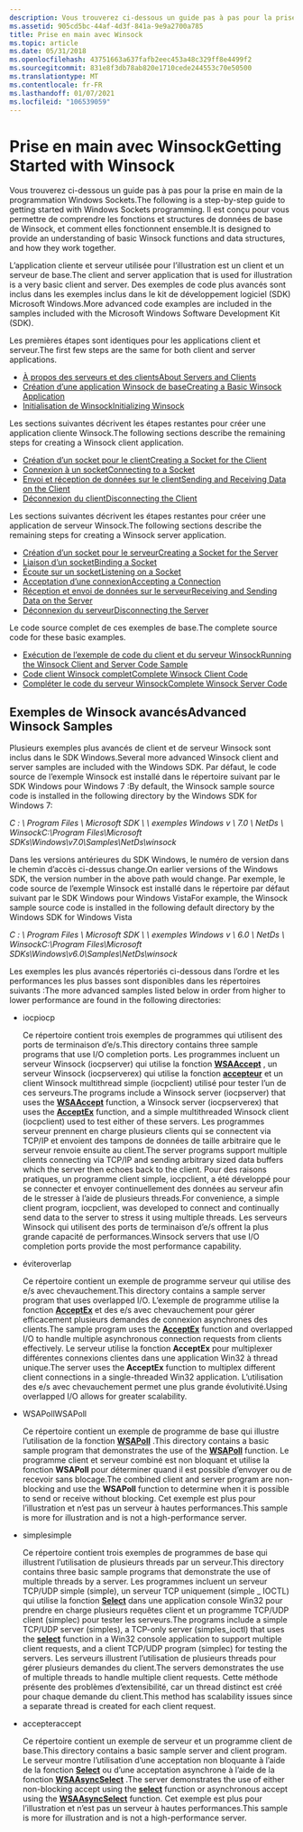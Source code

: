 ```yaml
---
description: Vous trouverez ci-dessous un guide pas à pas pour la prise en main de la programmation Windows Sockets.
ms.assetid: 905cd5bc-44af-4d3f-841a-9e9a2700a785
title: Prise en main avec Winsock
ms.topic: article
ms.date: 05/31/2018
ms.openlocfilehash: 43751663a637fafb2eec453a48c329ff8e4499f2
ms.sourcegitcommit: 831e8f3db78ab820e1710cede244553c70e50500
ms.translationtype: MT
ms.contentlocale: fr-FR
ms.lasthandoff: 01/07/2021
ms.locfileid: "106539059"
---
```

# <a name="getting-started-with-winsock"></a><span data-ttu-id="4ea39-103">Prise en main avec Winsock</span><span class="sxs-lookup"><span data-stu-id="4ea39-103">Getting Started with Winsock</span></span>

<span data-ttu-id="4ea39-104">Vous trouverez ci-dessous un guide pas à pas pour la prise en main de la programmation Windows Sockets.</span><span class="sxs-lookup"><span data-stu-id="4ea39-104">The following is a step-by-step guide to getting started with Windows Sockets programming.</span></span> <span data-ttu-id="4ea39-105">Il est conçu pour vous permettre de comprendre les fonctions et structures de données de base de Winsock, et comment elles fonctionnent ensemble.</span><span class="sxs-lookup"><span data-stu-id="4ea39-105">It is designed to provide an understanding of basic Winsock functions and data structures, and how they work together.</span></span>

<span data-ttu-id="4ea39-106">L’application cliente et serveur utilisée pour l’illustration est un client et un serveur de base.</span><span class="sxs-lookup"><span data-stu-id="4ea39-106">The client and server application that is used for illustration is a very basic client and server.</span></span> <span data-ttu-id="4ea39-107">Des exemples de code plus avancés sont inclus dans les exemples inclus dans le kit de développement logiciel (SDK) Microsoft Windows.</span><span class="sxs-lookup"><span data-stu-id="4ea39-107">More advanced code examples are included in the samples included with the Microsoft Windows Software Development Kit (SDK).</span></span>

<span data-ttu-id="4ea39-108">Les premières étapes sont identiques pour les applications client et serveur.</span><span class="sxs-lookup"><span data-stu-id="4ea39-108">The first few steps are the same for both client and server applications.</span></span>

-   [<span data-ttu-id="4ea39-109">À propos des serveurs et des clients</span><span class="sxs-lookup"><span data-stu-id="4ea39-109">About Servers and Clients</span></span>](about-clients-and-servers.md)
-   [<span data-ttu-id="4ea39-110">Création d’une application Winsock de base</span><span class="sxs-lookup"><span data-stu-id="4ea39-110">Creating a Basic Winsock Application</span></span>](creating-a-basic-winsock-application.md)
-   [<span data-ttu-id="4ea39-111">Initialisation de Winsock</span><span class="sxs-lookup"><span data-stu-id="4ea39-111">Initializing Winsock</span></span>](initializing-winsock.md)

<span data-ttu-id="4ea39-112">Les sections suivantes décrivent les étapes restantes pour créer une application cliente Winsock.</span><span class="sxs-lookup"><span data-stu-id="4ea39-112">The following sections describe the remaining steps for creating a Winsock client application.</span></span>

-   [<span data-ttu-id="4ea39-113">Création d’un socket pour le client</span><span class="sxs-lookup"><span data-stu-id="4ea39-113">Creating a Socket for the Client</span></span>](creating-a-socket-for-the-client.md)
-   [<span data-ttu-id="4ea39-114">Connexion à un socket</span><span class="sxs-lookup"><span data-stu-id="4ea39-114">Connecting to a Socket</span></span>](connecting-to-a-socket.md)
-   [<span data-ttu-id="4ea39-115">Envoi et réception de données sur le client</span><span class="sxs-lookup"><span data-stu-id="4ea39-115">Sending and Receiving Data on the Client</span></span>](sending-and-receiving-data-on-the-client.md)
-   [<span data-ttu-id="4ea39-116">Déconnexion du client</span><span class="sxs-lookup"><span data-stu-id="4ea39-116">Disconnecting the Client</span></span>](disconnecting-the-client.md)

<span data-ttu-id="4ea39-117">Les sections suivantes décrivent les étapes restantes pour créer une application de serveur Winsock.</span><span class="sxs-lookup"><span data-stu-id="4ea39-117">The following sections describe the remaining steps for creating a Winsock server application.</span></span>

-   [<span data-ttu-id="4ea39-118">Création d’un socket pour le serveur</span><span class="sxs-lookup"><span data-stu-id="4ea39-118">Creating a Socket for the Server</span></span>](creating-a-socket-for-the-server.md)
-   [<span data-ttu-id="4ea39-119">Liaison d’un socket</span><span class="sxs-lookup"><span data-stu-id="4ea39-119">Binding a Socket</span></span>](binding-a-socket.md)
-   [<span data-ttu-id="4ea39-120">Écoute sur un socket</span><span class="sxs-lookup"><span data-stu-id="4ea39-120">Listening on a Socket</span></span>](listening-on-a-socket.md)
-   [<span data-ttu-id="4ea39-121">Acceptation d’une connexion</span><span class="sxs-lookup"><span data-stu-id="4ea39-121">Accepting a Connection</span></span>](accepting-a-connection.md)
-   [<span data-ttu-id="4ea39-122">Réception et envoi de données sur le serveur</span><span class="sxs-lookup"><span data-stu-id="4ea39-122">Receiving and Sending Data on the Server</span></span>](receiving-and-sending-data-on-the-server.md)
-   [<span data-ttu-id="4ea39-123">Déconnexion du serveur</span><span class="sxs-lookup"><span data-stu-id="4ea39-123">Disconnecting the Server</span></span>](disconnecting-the-server.md)

<span data-ttu-id="4ea39-124">Le code source complet de ces exemples de base.</span><span class="sxs-lookup"><span data-stu-id="4ea39-124">The complete source code for these basic examples.</span></span>

-   [<span data-ttu-id="4ea39-125">Exécution de l’exemple de code du client et du serveur Winsock</span><span class="sxs-lookup"><span data-stu-id="4ea39-125">Running the Winsock Client and Server Code Sample</span></span>](finished-server-and-client-code.md)
-   [<span data-ttu-id="4ea39-126">Code client Winsock complet</span><span class="sxs-lookup"><span data-stu-id="4ea39-126">Complete Winsock Client Code</span></span>](complete-client-code.md)
-   [<span data-ttu-id="4ea39-127">Compléter le code du serveur Winsock</span><span class="sxs-lookup"><span data-stu-id="4ea39-127">Complete Winsock Server Code</span></span>](complete-server-code.md)

## <a name="advanced-winsock-samples"></a><span data-ttu-id="4ea39-128">Exemples de Winsock avancés</span><span class="sxs-lookup"><span data-stu-id="4ea39-128">Advanced Winsock Samples</span></span>

<span data-ttu-id="4ea39-129">Plusieurs exemples plus avancés de client et de serveur Winsock sont inclus dans le SDK Windows.</span><span class="sxs-lookup"><span data-stu-id="4ea39-129">Several more advanced Winsock client and server samples are included with the Windows SDK.</span></span> <span data-ttu-id="4ea39-130">Par défaut, le code source de l’exemple Winsock est installé dans le répertoire suivant par le SDK Windows pour Windows 7 :</span><span class="sxs-lookup"><span data-stu-id="4ea39-130">By default, the Winsock sample source code is installed in the following directory by the Windows SDK for Windows 7:</span></span>

<span data-ttu-id="4ea39-131">*C : \\ Program Files \\ Microsoft SDK \\ \\ exemples Windows v \\ 7.0 \\ NetDs \\ Winsock*</span><span class="sxs-lookup"><span data-stu-id="4ea39-131">*C:\\Program Files\\Microsoft SDKs\\Windows\\v7.0\\Samples\\NetDs\\winsock*</span></span>

<span data-ttu-id="4ea39-132">Dans les versions antérieures du SDK Windows, le numéro de version dans le chemin d’accès ci-dessus change.</span><span class="sxs-lookup"><span data-stu-id="4ea39-132">On earlier versions of the Windows SDK, the version number in the above path would change.</span></span> <span data-ttu-id="4ea39-133">Par exemple, le code source de l’exemple Winsock est installé dans le répertoire par défaut suivant par le SDK Windows pour Windows Vista</span><span class="sxs-lookup"><span data-stu-id="4ea39-133">For example, the Winsock sample source code is installed in the following default directory by the Windows SDK for Windows Vista</span></span>

<span data-ttu-id="4ea39-134">*C : \\ Program Files \\ Microsoft SDK \\ \\ exemples Windows v \\ 6.0 \\ NetDs \\ Winsock*</span><span class="sxs-lookup"><span data-stu-id="4ea39-134">*C:\\Program Files\\Microsoft SDKs\\Windows\\v6.0\\Samples\\NetDs\\winsock*</span></span>

<span data-ttu-id="4ea39-135">Les exemples les plus avancés répertoriés ci-dessous dans l’ordre et les performances les plus basses sont disponibles dans les répertoires suivants :</span><span class="sxs-lookup"><span data-stu-id="4ea39-135">The more advanced samples listed below in order from higher to lower performance are found in the following directories:</span></span>

-   <span data-ttu-id="4ea39-136">iocp</span><span class="sxs-lookup"><span data-stu-id="4ea39-136">iocp</span></span>

    <span data-ttu-id="4ea39-137">Ce répertoire contient trois exemples de programmes qui utilisent des ports de terminaison d’e/s.</span><span class="sxs-lookup"><span data-stu-id="4ea39-137">This directory contains three sample programs that use I/O completion ports.</span></span> <span data-ttu-id="4ea39-138">Les programmes incluent un serveur Winsock (iocpserver) qui utilise la fonction [**WSAAccept**](/windows/desktop/api/Winsock2/nf-winsock2-wsaaccept) , un serveur Winsock (iocpserverex) qui utilise la fonction [**accepteur**](/windows/win32/api/mswsock/nf-mswsock-acceptex) et un client Winsock multithread simple (iocpclient) utilisé pour tester l’un de ces serveurs.</span><span class="sxs-lookup"><span data-stu-id="4ea39-138">The programs include a Winsock server (iocpserver) that uses the [**WSAAccept**](/windows/desktop/api/Winsock2/nf-winsock2-wsaaccept) function, a Winsock server (iocpserverex) that uses the [**AcceptEx**](/windows/win32/api/mswsock/nf-mswsock-acceptex) function, and a simple multithreaded Winsock client (iocpclient) used to test either of these servers.</span></span> <span data-ttu-id="4ea39-139">Les programmes serveur prennent en charge plusieurs clients qui se connectent via TCP/IP et envoient des tampons de données de taille arbitraire que le serveur renvoie ensuite au client.</span><span class="sxs-lookup"><span data-stu-id="4ea39-139">The server programs support multiple clients connecting via TCP/IP and sending arbitrary sized data buffers which the server then echoes back to the client.</span></span> <span data-ttu-id="4ea39-140">Pour des raisons pratiques, un programme client simple, iocpclient, a été développé pour se connecter et envoyer continuellement des données au serveur afin de le stresser à l’aide de plusieurs threads.</span><span class="sxs-lookup"><span data-stu-id="4ea39-140">For convenience, a simple client program, iocpclient, was developed to connect and continually send data to the server to stress it using multiple threads.</span></span> <span data-ttu-id="4ea39-141">Les serveurs Winsock qui utilisent des ports de terminaison d’e/s offrent la plus grande capacité de performances.</span><span class="sxs-lookup"><span data-stu-id="4ea39-141">Winsock servers that use I/O completion ports provide the most performance capability.</span></span>

-   <span data-ttu-id="4ea39-142">éviter</span><span class="sxs-lookup"><span data-stu-id="4ea39-142">overlap</span></span>

    <span data-ttu-id="4ea39-143">Ce répertoire contient un exemple de programme serveur qui utilise des e/s avec chevauchement.</span><span class="sxs-lookup"><span data-stu-id="4ea39-143">This directory contains a sample server program that uses overlapped I/O.</span></span> <span data-ttu-id="4ea39-144">L’exemple de programme utilise la fonction [**AcceptEx**](/windows/win32/api/mswsock/nf-mswsock-acceptex) et des e/s avec chevauchement pour gérer efficacement plusieurs demandes de connexion asynchrones des clients.</span><span class="sxs-lookup"><span data-stu-id="4ea39-144">The sample program uses the [**AcceptEx**](/windows/win32/api/mswsock/nf-mswsock-acceptex) function and overlapped I/O to handle multiple asynchronous connection requests from clients effectively.</span></span> <span data-ttu-id="4ea39-145">Le serveur utilise la fonction **AcceptEx** pour multiplexer différentes connexions clientes dans une application Win32 à thread unique.</span><span class="sxs-lookup"><span data-stu-id="4ea39-145">The server uses the **AcceptEx** function to multiplex different client connections in a single-threaded Win32 application.</span></span> <span data-ttu-id="4ea39-146">L’utilisation des e/s avec chevauchement permet une plus grande évolutivité.</span><span class="sxs-lookup"><span data-stu-id="4ea39-146">Using overlapped I/O allows for greater scalability.</span></span>

-   <span data-ttu-id="4ea39-147">WSAPoll</span><span class="sxs-lookup"><span data-stu-id="4ea39-147">WSAPoll</span></span>

    <span data-ttu-id="4ea39-148">Ce répertoire contient un exemple de programme de base qui illustre l’utilisation de la fonction [**WSAPoll**](/windows/win32/api/winsock2/nf-winsock2-wsapoll) .</span><span class="sxs-lookup"><span data-stu-id="4ea39-148">This directory contains a basic sample program that demonstrates the use of the [**WSAPoll**](/windows/win32/api/winsock2/nf-winsock2-wsapoll) function.</span></span> <span data-ttu-id="4ea39-149">Le programme client et serveur combiné est non bloquant et utilise la fonction **WSAPoll** pour déterminer quand il est possible d’envoyer ou de recevoir sans blocage.</span><span class="sxs-lookup"><span data-stu-id="4ea39-149">The combined client and server program are non-blocking and use the **WSAPoll** function to determine when it is possible to send or receive without blocking.</span></span> <span data-ttu-id="4ea39-150">Cet exemple est plus pour l’illustration et n’est pas un serveur à hautes performances.</span><span class="sxs-lookup"><span data-stu-id="4ea39-150">This sample is more for illustration and is not a high-performance server.</span></span>

-   <span data-ttu-id="4ea39-151">simple</span><span class="sxs-lookup"><span data-stu-id="4ea39-151">simple</span></span>

    <span data-ttu-id="4ea39-152">Ce répertoire contient trois exemples de programmes de base qui illustrent l’utilisation de plusieurs threads par un serveur.</span><span class="sxs-lookup"><span data-stu-id="4ea39-152">This directory contains three basic sample programs that demonstrate the use of multiple threads by a server.</span></span> <span data-ttu-id="4ea39-153">Les programmes incluent un serveur TCP/UDP simple (simple), un serveur TCP uniquement (simple \_ IOCTL) qui utilise la fonction [**Select**](/windows/desktop/api/Winsock2/nf-winsock2-select) dans une application console Win32 pour prendre en charge plusieurs requêtes client et un programme TCP/UDP client (simplec) pour tester les serveurs.</span><span class="sxs-lookup"><span data-stu-id="4ea39-153">The programs include a simple TCP/UDP server (simples), a TCP-only server (simples\_ioctl) that uses the [**select**](/windows/desktop/api/Winsock2/nf-winsock2-select) function in a Win32 console application to support multiple client requests, and a client TCP/UDP program (simplec) for testing the servers.</span></span> <span data-ttu-id="4ea39-154">Les serveurs illustrent l’utilisation de plusieurs threads pour gérer plusieurs demandes du client.</span><span class="sxs-lookup"><span data-stu-id="4ea39-154">The servers demonstrates the use of multiple threads to handle multiple client requests.</span></span> <span data-ttu-id="4ea39-155">Cette méthode présente des problèmes d’extensibilité, car un thread distinct est créé pour chaque demande du client.</span><span class="sxs-lookup"><span data-stu-id="4ea39-155">This method has scalability issues since a separate thread is created for each client request.</span></span>

-   <span data-ttu-id="4ea39-156">accepter</span><span class="sxs-lookup"><span data-stu-id="4ea39-156">accept</span></span>

    <span data-ttu-id="4ea39-157">Ce répertoire contient un exemple de serveur et un programme client de base.</span><span class="sxs-lookup"><span data-stu-id="4ea39-157">This directory contains a basic sample server and client program.</span></span> <span data-ttu-id="4ea39-158">Le serveur montre l’utilisation d’une acceptation non bloquante à l’aide de la fonction [**Select**](/windows/desktop/api/Winsock2/nf-winsock2-select) ou d’une acceptation asynchrone à l’aide de la fonction [**WSAAsyncSelect**](/windows/desktop/api/winsock/nf-winsock-wsaasyncselect) .</span><span class="sxs-lookup"><span data-stu-id="4ea39-158">The server demonstrates the use of either non-blocking accept using the [**select**](/windows/desktop/api/Winsock2/nf-winsock2-select) function or asynchronous accept using the [**WSAAsyncSelect**](/windows/desktop/api/winsock/nf-winsock-wsaasyncselect) function.</span></span> <span data-ttu-id="4ea39-159">Cet exemple est plus pour l’illustration et n’est pas un serveur à hautes performances.</span><span class="sxs-lookup"><span data-stu-id="4ea39-159">This sample is more for illustration and is not a high-performance server.</span></span>

 

 
